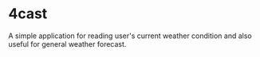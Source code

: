 # 4cast
A simple application for reading user's current weather condition and also useful for general weather forecast.
